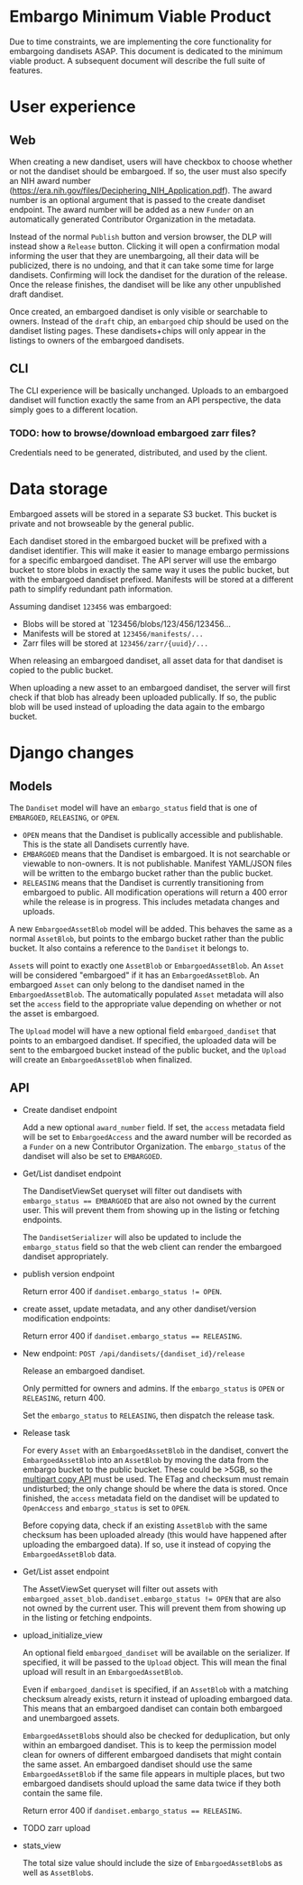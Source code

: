 # Embargo Minimum Viable Product
Due to time constraints, we are implementing the core functionality for embargoing dandisets ASAP.
This document is dedicated to the minimum viable product.
A subsequent document will describe the full suite of features.


# User experience

## Web
When creating a new dandiset, users will have checkbox to choose whether or not the dandiset should be embargoed.
If so, the user must also specify an NIH award number (https://era.nih.gov/files/Deciphering_NIH_Application.pdf).
The award number is an optional argument that is passed to the create dandiset endpoint.
The award number will be added as a new `Funder` on an automatically generated Contributor Organization in the metadata.

Instead of the normal `Publish` button and version browser, the DLP will instead show a `Release` button.
Clicking it will open a confirmation modal informing the user that they are unembargoing, all their data will be publicized, there is no undoing, and that it can take some time for large dandisets.
Confirming will lock the dandiset for the duration of the release.
Once the release finishes, the dandiset will be like any other unpublished draft dandiset.

Once created, an embargoed dandiset is only visible or searchable to owners.
Instead of the `draft` chip, an `embargoed` chip should be used on the dandiset listing pages.
These dandisets+chips will only appear in the listings to owners of the embargoed dandisets.

## CLI
The CLI experience will be basically unchanged.
Uploads to an embargoed dandiset will function exactly the same from an API perspective, the data simply goes to a different location.

### TODO: how to browse/download embargoed zarr files?
Credentials need to be generated, distributed, and used by the client.


# Data storage
Embargoed assets will be stored in a separate S3 bucket.
This bucket is private and not browseable by the general public.

Each dandiset stored in the embargoed bucket will be prefixed with a dandiset identifier.
This will make it easier to manage embargo permissions for a specific embargoed dandiset.
The API server will use the embargo bucket to store blobs in exactly the same way it uses the public bucket, but with the embargoed dandiset prefixed.
Manifests will be stored at a different path to simplify redundant path information.

Assuming dandiset `123456` was embargoed:
* Blobs will be stored at `123456/blobs/123/456/123456...
* Manifests will be stored at `123456/manifests/...`
* Zarr files will be stored at `123456/zarr/{uuid}/...`

When releasing an embargoed dandiset, all asset data for that dandiset is copied to the public bucket.

When uploading a new asset to an embargoed dandiset, the server will first check if that blob has already been uploaded publically.
If so, the public blob will be used instead of uploading the data again to the embargo bucket.


# Django changes

## Models
The `Dandiset` model will have an `embargo_status` field that is one of `EMBARGOED`, `RELEASING`, or `OPEN`.
* `OPEN` means that the Dandiset is publically accessible and publishable.
  This is the state all Dandisets currently have.
* `EMBARGOED` means that the Dandiset is embargoed.
  It is not searchable or viewable to non-owners.
  It is not publishable.
  Manifest YAML/JSON files will be written to the embargo bucket rather than the public bucket.
* `RELEASING` means that the Dandiset is currently transitioning from embargoed to public.
  All modification operations will return a 400 error while the release is in progress.
  This includes metadata changes and uploads.

A new `EmbargoedAssetBlob` model will be added.
This behaves the same as a normal `AssetBlob`, but points to the embargo bucket rather than the public bucket.
It also contains a reference to the `Dandiset` it belongs to.

`Asset`s will point to exactly one `AssetBlob` or `EmbargoedAssetBlob`.
An `Asset` will be considered "embargoed" if it has an `EmbargoedAssetBlob`.
An embargoed `Asset` can only belong to the dandiset named in the `EmbargoedAssetBlob`.
The automatically populated `Asset` metadata will also set the `access` field to the appropriate value depending on whether or not the asset is embargoed.

The `Upload` model will have a new optional field `embargoed_dandiset` that points to an embargoed dandiset.
If specified, the uploaded data will be sent to the embargoed bucket instead of the public bucket, and the `Upload` will create an `EmbargoedAssetBlob` when finalized.

## API
* Create dandiset endpoint

  Add a new optional `award_number` field.
  If set, the `access` metadata field will be set to `EmbargoedAccess` and the award number will be recorded as a `Funder` on a new Contributor Organization.
  The `embargo_status` of the dandiset will also be set to `EMBARGOED`.

* Get/List dandiset endpoint

  The DandisetViewSet queryset will filter out dandisets with `embargo_status == EMBARGOED` that are also not owned by the current user.
  This will prevent them from showing up in the listing or fetching endpoints.

  The `DandisetSerializer` will also be updated to include the `embargo_status` field so that the web client can render the embargoed dandiset appropriately.

* publish version endpoint

  Return error 400 if `dandiset.embargo_status != OPEN`.

* create asset, update metadata, and any other dandiset/version modification endpoints:

  Return error 400 if `dandiset.embargo_status == RELEASING`.

* New endpoint: `POST /api/dandisets/{dandiset_id}/release`

  Release an embargoed dandiset.
  
  Only permitted for owners and admins. If the `embargo_status` is `OPEN` or `RELEASING`, return 400.

  Set the `embargo_status` to `RELEASING`, then dispatch the release task.

* Release task

  For every `Asset` with an `EmbargoedAssetBlob` in the dandiset, convert the `EmbargoedAssetBlob` into an `AssetBlob` by moving the data from the embargo bucket to the public bucket.
  These could be >5GB, so the [multipart copy API](https://docs.aws.amazon.com/AmazonS3/latest/userguide/CopyingObjectsMPUapi.html) must be used.
  The ETag and checksum must remain undisturbed; the only change should be where the data is stored.
  Once finished, the `access` metadata field on the dandiset will be updated to `OpenAccess` and `embargo_status` is set to `OPEN`.
  
  Before copying data, check if an existing `AssetBlob` with the same checksum has been uploaded already (this would have happened after uploading the embargoed data).
  If so, use it instead of copying the `EmbargoedAssetBlob` data.

* Get/List asset endpoint

  The AssetViewSet queryset will filter out assets with `embargoed_asset_blob.dandiset.embargo_status != OPEN` that are also not owned by the current user.
  This will prevent them from showing up in the listing or fetching endpoints.

* upload_initialize_view

  An optional field `embargoed_dandiset` will be available on the serializer.
  If specified, it will be passed to the `Upload` object.
  This will mean the final upload will result in an `EmbargoedAssetBlob`.

  Even if `embargoed_dandiset` is specified, if an `AssetBlob` with a matching checksum already exists, return it instead of uploading embargoed data.
  This means that an embargoed dandiset can contain both embargoed and unembargoed assets.

  `EmbargoedAssetBlob`s should also be checked for deduplication, but only within an embargoed dandiset.
  This is to keep the permission model clean for owners of different embargoed dandisets that might contain the same asset.
  An embargoed dandiset should use the same `EmbargoedAssetBlob` if the same file appears in multiple places, but two embargoed dandisets should upload the same data twice if they both contain the same file.

  Return error 400 if `dandiset.embargo_status == RELEASING`.

* TODO zarr upload

* stats_view
  
  The total size value should include the size of `EmbargoedAssetBlob`s as well as `AssetBlob`s.